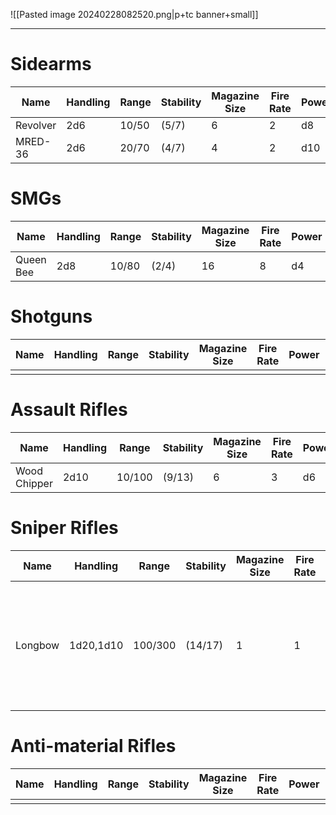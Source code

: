 ![[Pasted image 20240228082520.png|p+tc banner+small]]
____
# Sidearms

| **Name** | **Handling** | **Range** | **Stability** | **Magazine Size** | **Fire Rate** | **Power** | **Notes** |
| -------- | ------------ | --------- | ------------- | ----------------- | ------------- | --------- | --------- |
| Revolver | 2d6          | 10/50     | (5/7)         | 6                 | 2             | d8        |           |
| MRED-36  | 2d6          | 20/70     | (4/7)         | 4                 | 2             | d10       |           |
# SMGs

| **Name**  | **Handling** | **Range** | **Stability** | **Magazine Size** | **Fire Rate** | **Power** | **Notes**                                                            |
| --------- | ------------ | --------- | ------------- | ----------------- | ------------- | --------- | -------------------------------------------------------------------- |
| Queen Bee | 2d8          | 10/80     | (2/4)         | 16                | 8             | d4        |                                                                      |
# Shotguns

| **Name** | **Handling** | **Range** | **Stability** | **Magazine Size** | **Fire Rate** | **Power** | **Notes** |
| -------- | ------------ | --------- | ------------- | ----------------- | ------------- | --------- | --------- |
|          |              |           |               |                   |               |           |           |
# Assault Rifles
| **Name**     | **Handling** | **Range** | **Stability** | **Magazine Size** | **Fire Rate** | **Power** | **Notes** |
| ------------ | ------------ | --------- | ------------- | ----------------- | ------------- | --------- | --------- |
| Wood Chipper | 2d10         | 10/100    | (9/13)        | 6                 | 3             | d6        |           |
# Sniper Rifles

| **Name** | **Handling** | **Range** | **Stability** | **Magazine Size** | **Fire Rate** | **Power** | **Notes**                                                            |
| -------- | ------------ | --------- | ------------- | ----------------- | ------------- | --------- | -------------------------------------------------------------------- |
| Longbow  | 1d20,1d10    | 100/300   | (14/17)       | 1                 | 1             | 1d8+10    | Hold Breath: Spend an extra stamina to increase your stability by 2. |
# Anti-material Rifles
| **Name** | **Handling** | **Range** | **Stability** | **Magazine Size** | **Fire Rate** | **Power** | **Notes** |
| -------- | ------------ | --------- | ------------- | ----------------- | ------------- | --------- | --------- |
|          |              |           |               |                   |               |           |           |